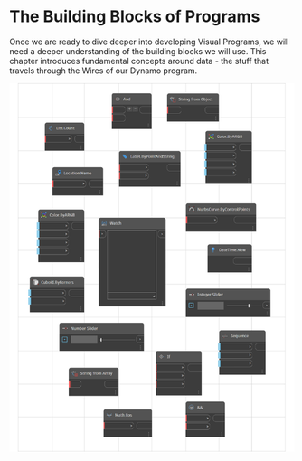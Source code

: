 # The Building Blocks of Programs

Once we are ready to dive deeper into developing Visual Programs, we will need a deeper understanding of the building blocks we will use. This chapter introduces fundamental concepts around data - the stuff that travels through the Wires of our Dynamo program.

![](<../../.gitbook/assets/building blocks of program.png>)
